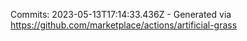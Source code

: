 Commits: 2023-05-13T17:14:33.436Z - Generated via https://github.com/marketplace/actions/artificial-grass
<br>
